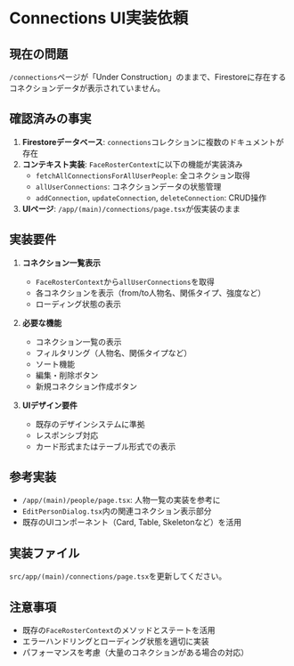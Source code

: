 # Connections UI実装依頼

## 現在の問題
`/connections`ページが「Under Construction」のままで、Firestoreに存在するコネクションデータが表示されていません。

## 確認済みの事実
1. **Firestoreデータベース**: `connections`コレクションに複数のドキュメントが存在
2. **コンテキスト実装**: `FaceRosterContext`に以下の機能が実装済み
   - `fetchAllConnectionsForAllUserPeople`: 全コネクション取得
   - `allUserConnections`: コネクションデータの状態管理
   - `addConnection`, `updateConnection`, `deleteConnection`: CRUD操作
3. **UIページ**: `/app/(main)/connections/page.tsx`が仮実装のまま

## 実装要件
1. **コネクション一覧表示**
   - `FaceRosterContext`から`allUserConnections`を取得
   - 各コネクションを表示（from/to人物名、関係タイプ、強度など）
   - ローディング状態の表示

2. **必要な機能**
   - コネクション一覧の表示
   - フィルタリング（人物名、関係タイプなど）
   - ソート機能
   - 編集・削除ボタン
   - 新規コネクション作成ボタン

3. **UIデザイン要件**
   - 既存のデザインシステムに準拠
   - レスポンシブ対応
   - カード形式またはテーブル形式での表示

## 参考実装
- `/app/(main)/people/page.tsx`: 人物一覧の実装を参考に
- `EditPersonDialog.tsx`内の関連コネクション表示部分
- 既存のUIコンポーネント（Card, Table, Skeletonなど）を活用

## 実装ファイル
`src/app/(main)/connections/page.tsx`を更新してください。

## 注意事項
- 既存の`FaceRosterContext`のメソッドとステートを活用
- エラーハンドリングとローディング状態を適切に実装
- パフォーマンスを考慮（大量のコネクションがある場合の対応）